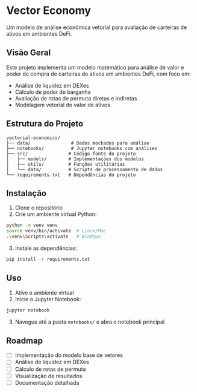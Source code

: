 # Vector Economy

Um modelo de análise econômica vetorial para avaliação de carteiras de ativos em ambientes DeFi.

## Visão Geral

Este projeto implementa um modelo matemático para análise de valor e poder de compra de carteiras de ativos em ambientes DeFi, com foco em:

- Análise de liquidez em DEXes
- Cálculo de poder de barganha
- Avaliação de rotas de permuta diretas e indiretas
- Modelagem vetorial de valor de ativos

## Estrutura do Projeto

```
vectorial-economics/
├── data/               # Dados mockados para análise
├── notebooks/          # Jupyter notebooks com análises
├── src/               # Código fonte do projeto
│   ├── models/        # Implementações dos modelos
│   ├── utils/         # Funções utilitárias
│   └── data/          # Scripts de processamento de dados
└── requirements.txt   # Dependências do projeto
```

## Instalação

1. Clone o repositório
2. Crie um ambiente virtual Python:
```bash
python -m venv venv
source venv/bin/activate  # Linux/Mac
.\venv\Scripts\activate   # Windows
```
3. Instale as dependências:
```bash
pip install -r requirements.txt
```

## Uso

1. Ative o ambiente virtual
2. Inicie o Jupyter Notebook:
```bash
jupyter notebook
```
3. Navegue até a pasta `notebooks/` e abra o notebook principal

## Roadmap

- [ ] Implementação do modelo base de vetores
- [ ] Análise de liquidez em DEXes
- [ ] Cálculo de rotas de permuta
- [ ] Visualização de resultados
- [ ] Documentação detalhada
